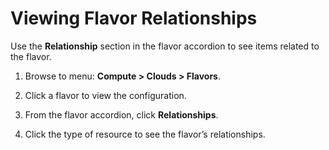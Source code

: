 # Viewing Flavor Relationships

Use the **Relationship** section in the flavor accordion to see items
related to the flavor.

1.  Browse to menu: **Compute > Clouds > Flavors**.

2.  Click a flavor to view the configuration.

3.  From the flavor accordion, click **Relationships**.

4.  Click the type of resource to see the flavor’s relationships.
